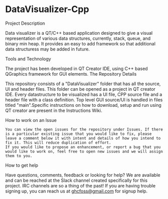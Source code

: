 # DataVisualizer-Cpp

Project Description

Data visualizer is a QT/C++ based application designed to give a visual representation of various data structures, currently, stack, queue, and binary min heap. It provides an easy to add framework so that additional data structuress may be added in future.

Tools and Technology

The project has been developed in QT Creator IDE, using C++ based QGraphics framework for GUI elements.
The Repository Details

This repository consists of a "DataVisualizer" folder that has all the source, UI and header files. This folder can be opened as a project in QT creator IDE. Every datastructure to be visualized has a UI file, CPP source file and a header file with a class definition. Top level GUI source/UI is handled in files titled "main".Specific instructions on how to download, setup and run using QT creator are present in the Instructions Wiki.

How to work on an Issue

    You can view the open issues for the repository under Issues. If there is a particular existing issue that you would like to fix, please leave a comment below it with intent and details of how you intend to fix it. This will reduce duplication of effort.
    If you would like to propose an enhancement, or report a bug that you would like to work on, feel free to open new issues and we will assign them to you.

How to get help

Have questions, comments, feedback or looking for help? We are available and can be reached at the Slack channel created specifically for this project. IRC channels are so a thing of the past! If you are having trouble signing up, you can reach us at ghcfoss@gmail.com for signup help.
